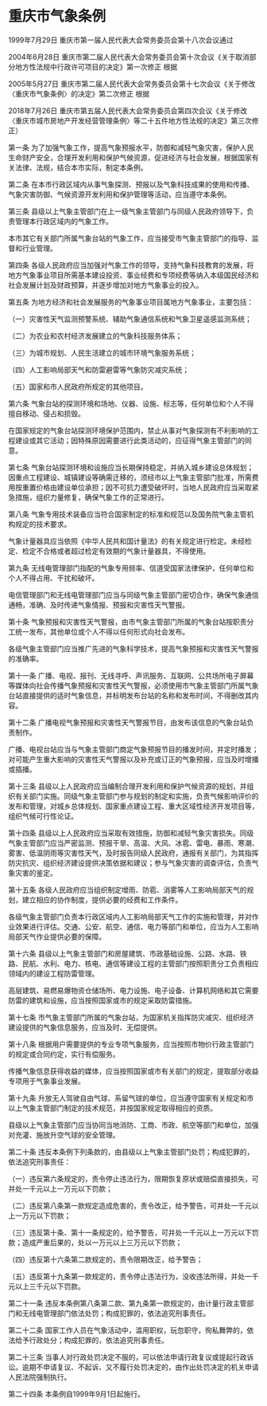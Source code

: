 # 重庆市气象条例

1999年7月29日 重庆市第一届人民代表大会常务委员会第十八次会议通过

2004年6月28日 重庆市第二届人民代表大会常务委员会第十次会议《关于取消部分地方性法规中行政许可项目的决定》第一次修正  根据

2005年5月27日 重庆市第二届人民代表大会常务委员会第十七次会议《关于修改〈重庆市气象条例〉的决定》第二次修正  根据

2018年7月26日 重庆市第五届人民代表大会常务委员会第四次会议《关于修改〈重庆市城市房地产开发经营管理条例〉等二十五件地方性法规的决定》第三次修正）

<!-- INFO END -->

第一条 为了加强气象工作，提高气象预报水平，防御和减轻气象灾害，保护人民生命财产安全，合理开发利用和保护气候资源，促进经济与社会发展，根据国家有关法律、法规，结合本市实际，制定本条例。

第二条 在本市行政区域内从事气象探测、预报以及气象科技成果的使用和传播、气象灾害防御、气候资源开发利用和保护管理等活动，应当遵守本条例。

第三条 县级以上气象主管部门在上一级气象主管部门与同级人民政府领导下，负责管理本行政区域内的气象工作。

本市其它有关部门所属气象台站的气象工作，应当接受市气象主管部门的指导、监督和行业管理。

第四条 各级人民政府应当加强对气象工作的领导，支持气象科技教育的发展，将地方气象事业项目所需基本建设投资、事业经费和专项经费等纳入本级国民经济和社会发展计划及财政预算，并逐步增加对地方气象事业的投入。

第五条 为地方经济和社会发展服务的气象事业项目属地方气象事业，主要包括：

（一）灾害性天气监测预警系统、辅助气象通信系统和气象卫星遥感监测系统；

（二）为农业和农村经济发展建立的气象科技服务体系；

（三）为城市规划、人民生活建立的城市环境气象服务系统；

（四）人工影响局部天气和防雷避雷等气象防灾减灾系统；

（五）国家和市人民政府所规定的其他项目。

第六条 气象台站的探测环境和场地、仪器、设施、标志等，任何单位和个人不得擅自移动、侵占和损毁。

在国家规定的气象台站探测环境保护范围内，禁止从事对气象探测有不利影响的工程建设或其它活动；因特殊原因需要进行此类活动的，应征得气象主管部门的同意。

第七条 气象台站探测环境和设施应当长期保持稳定，并纳入城乡建设总体规划；因重点工程建设、城镇建设等确需迁移的，须经市以上气象主管部门批准，所需费用按重置价格由建设单位承担；因不可抗力遭受破坏时，当地人民政府应当采取紧急措施，组织力量修复，确保气象工作的正常进行。

第八条 气象专用技术装备应当符合国家制定的标准和规范以及国务院气象主管机构规定的技术要求。

气象计量器具应当依照《中华人民共和国计量法》的有关规定进行检定。未经检定、检定不合格或者超过检定有效期的气象计量器具，不得使用。

第九条 无线电管理部门指配的气象专用频率、信道受国家法律保护，任何单位和个人不得占用、干扰和破坏。

电信管理部门和无线电管理部门应当与同级气象主管部门密切合作，确保气象通信通畅，准确、及时传递气象情报、预报和灾害性天气警报。

第十条 气象预报和灾害性天气警报，由市气象主管部门所属的气象台站按职责分工统一发布，其他单位或个人不得以任何形式向社会发布。

各级气象主管部门应当推广先进的气象科学技术，提高气象预报和灾害性天气警报的准确率。

第十一条 广播、电视、报刊、无线寻呼、声讯服务、互联网、公共场所电子屏幕等媒体向社会传播气象预报和灾害性天气警报，必须使用市气象主管部门所属气象台站直接提供的适时气象信息，并标明发布台站的名称和发布时间，不得删改其内容。

第十二条 广播电视气象预报和灾害性天气警报节目，由发布该信息的气象台站负责制作。

广播、电视台站应当与气象主管部门商定气象预报节目的播发时间，并定时播发；对可能产生重大影响的灾害性天气警报以及补充或订正的气象预报，应当及时增播或插播。

第十三条 县级以上人民政府应当编制合理开发利用和保护气候资源的规划，并组织有关部门实施。同级气象主管部门参与规划的制定和实施，负责气候影响评价的发布和管理，对城乡总体规划、国家重点建设工程、重大区域性经济开发项目等，组织气候可行性论证。

第十四条 县级以上人民政府应当采取有效措施，防御和减轻气象灾害损失。同级气象主管部门应当严密监测、预报干旱、高温、大风、冰雹、雷电、暴雨、寒潮、雾害、低温阴雨等灾害性天气，及时报告同级人民政府，通报有关部门，为其指挥防灾抗灾、组织经济建设提供决策依据和建议；参与气象灾害的调查评估，负责气象灾害的鉴定。

第十五条 各级人民政府应当组织制定增雨、防雹、消雾等人工影响局部天气的规划，建立相应的协作制度，提供必要的经费和工作条件。

各级气象主管部门负责本行政区域内人工影响局部天气工作的实施和管理，并对作业效果进行评估。交通、公安、航空、通信、电力等部门和单位，应当为人工影响局部天气作业提供必要的保障。

第十六条 县级以上气象主管部门和房屋建筑、市政基础设施、公路、水路、铁路、民航、水利、电力、核电、通信等建设工程的主管部门按照职责分工负责相应领域内的建设工程防雷管理。

高层建筑、易燃易爆物资仓储场所、电力设施、电子设备、计算机网络和其它需要防雷的建筑和设施，应当按照国家或市的规定采取防雷措施。

第十七条 市气象主管部门所属的气象台站，为国家机关指挥防灾减灾、组织经济建设提供的气象信息服务，应当及时、无偿提供。

第十八条 根据用户需要提供的专业专项气象服务，应当按照市物价行政主管部门的规定或合同约定，实行有偿服务。

传播气象信息获得收益的媒体，应当按照国家或市有关部门的规定，提取部分收益专项用于气象事业发展。

第十九条 升放无人驾驶自由气球、系留气球的单位，应当遵守国家有关规定和市以上气象主管部门制定的技术规范，并按国家规定取得相应的资质。

县级以上气象主管部门应当协同当地消防、工商、市政、航空等部门和单位，加强对充灌、施放升空气球的安全管理。

第二十条 违反本条例下列条款的，由县级以上气象主管部门处罚；构成犯罪的，依法追究刑事责任：

（一）违反第六条规定的，责令停止违法行为，限期恢复原状或赔偿直接损失，可并处一千元以上一万元以下罚款；

（二）违反第八条第一款规定造成危害的，责令改正，给予警告，可并处一千元以上一万元以下罚款；

（三）违反第十条、第十一条规定的，给予警告，可并处一千元以上一万元以下罚款；造成严重后果的，处以一万元以上三万元以下罚款；

（四）违反第十六条第二款规定的，责令限期改正，给予警告；

（五）违反第十九条第一款规定的，责令停止违法行为，没收违法所得，并处一千元以上三千元以下罚款。

第二十一条 违反本条例第八条第二款、第九条第一款规定的，由计量行政主管部门和无线电管理部门依法处罚；构成犯罪的，依法追究刑事责任。

第二十二条 国家工作人员在气象活动中，滥用职权，玩忽职守，徇私舞弊的，依法给予行政处分；构成犯罪的，依法追究刑事责任。

第二十三条 当事人对行政处罚决定不服的，可以依法申请行政复议或提起行政诉讼。逾期不申请复议、不起诉、又不履行处罚决定的，由作出处罚决定的机关申请人民法院强制执行。

第二十四条 本条例自1999年9月1日起施行。